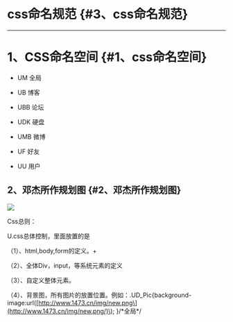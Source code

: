# css命名规范 {#3、css命名规范}

---

# 1、CSS命名空间 {#1、css命名空间}

* UM 全局

* UB 博客

* UBB 论坛

* UDK 硬盘

* UMB 微博

* UF 好友

* UU 用户

## 2、邓杰所作规划图 {#2、邓杰所作规划图}

![](https://13798489127.gitbooks.io/uform/content/assets/image002.png)

Css总则：

U.css总体控制，里面放置的是

（1）、html,body,form的定义。+

（2）、全体Div，input，等系统元素的定义

（3）、自定义整体元素。

（4）、背景图，所有图片的放置位置。例如：.UD\_Pic{background-image:url\([http://www.1473.cn/img/new.png\](http://www.1473.cn/img/new.png/)\); }/\*全局\*/











